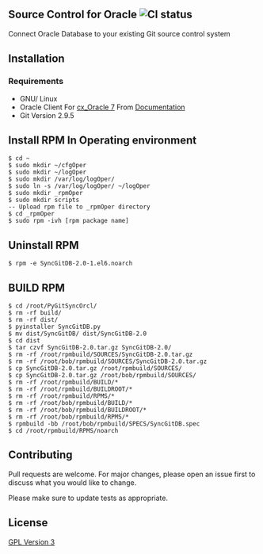 ## Source Control for Oracle ![CI status](https://img.shields.io/badge/build-passing-brightgreen.svg)

Connect Oracle Database to your existing Git source control system

## Installation

### Requirements
* GNU/ Linux
* Oracle Client For [cx_Oracle 7](https://oracle.github.io/python-cx_Oracle/) From [Documentation](https://cx-oracle.readthedocs.io/en/latest/installation.html#install-oracle-client)
* Git Version 2.9.5


## Install RPM In Operating environment
```
$ cd ~
$ sudo mkdir ~/cfgOper
$ sudo mkdir ~/logOper
$ sudo mkdir /var/log/logOper/
$ sudo ln -s /var/log/logOper/ ~/logOper
$ sudo mkdir _rpmOper
$ sudo mkdir scripts
-- Upload rpm file to _rpmOper directory
$ cd _rpmOper
$ sudo rpm -ivh [rpm package name]
```


## Uninstall RPM
```
$ rpm -e SyncGitDB-2.0-1.el6.noarch
```

## BUILD RPM
```
$ cd /root/PyGitSyncOrcl/
$ rm -rf build/
$ rm -rf dist/
$ pyinstaller SyncGitDB.py
$ mv dist/SyncGitDB/ dist/SyncGitDB-2.0
$ cd dist
$ tar czvf SyncGitDB-2.0.tar.gz SyncGitDB-2.0/
$ rm -rf /root/rpmbuild/SOURCES/SyncGitDB-2.0.tar.gz
$ rm -rf /root/bob/rpmbuild/SOURCES/SyncGitDB-2.0.tar.gz
$ cp SyncGitDB-2.0.tar.gz /root/rpmbuild/SOURCES/
$ cp SyncGitDB-2.0.tar.gz /root/bob/rpmbuild/SOURCES/
$ rm -rf /root/rpmbuild/BUILD/*
$ rm -rf /root/rpmbuild/BUILDROOT/*
$ rm -rf /root/rpmbuild/RPMS/*
$ rm -rf /root/bob/rpmbuild/BUILD/*
$ rm -rf /root/bob/rpmbuild/BUILDROOT/*
$ rm -rf /root/bob/rpmbuild/RPMS/*
$ rpmbuild -bb /root/bob/rpmbuild/SPECS/SyncGitDB.spec
$ cd /root/rpmbuild/RPMS/noarch

```

## Contributing
Pull requests are welcome. For major changes, please open an issue first to discuss what you would like to change.

Please make sure to update tests as appropriate.

## License
[GPL Version 3](https://www.gnu.org/licenses/gpl-3.0.en.html/)
